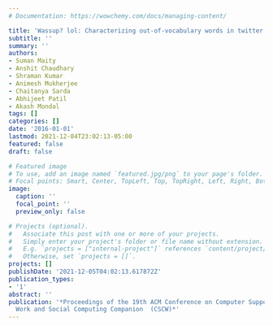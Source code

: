 ```yaml
---
# Documentation: https://wowchemy.com/docs/managing-content/

title: 'Wassup? lol: Characterizing out-of-vocabulary words in twitter'
subtitle: ''
summary: ''
authors:
- Suman Maity
- Anshit Chaudhary
- Shraman Kumar
- Animesh Mukherjee
- Chaitanya Sarda
- Abhijeet Patil
- Akash Mondal
tags: []
categories: []
date: '2016-01-01'
lastmod: 2021-12-04T23:02:13-05:00
featured: false
draft: false

# Featured image
# To use, add an image named `featured.jpg/png` to your page's folder.
# Focal points: Smart, Center, TopLeft, Top, TopRight, Left, Right, BottomLeft, Bottom, BottomRight.
image:
  caption: ''
  focal_point: ''
  preview_only: false

# Projects (optional).
#   Associate this post with one or more of your projects.
#   Simply enter your project's folder or file name without extension.
#   E.g. `projects = ["internal-project"]` references `content/project/deep-learning/index.md`.
#   Otherwise, set `projects = []`.
projects: []
publishDate: '2021-12-05T04:02:13.617872Z'
publication_types:
- '1'
abstract: ''
publication: '*Proceedings of the 19th ACM Conference on Computer Supported Cooperative
  Work and Social Computing Companion  (CSCW)*'
---
```

